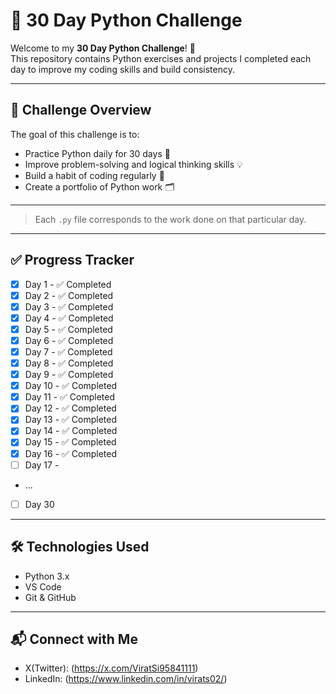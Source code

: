 # 🐍 30 Day Python Challenge

Welcome to my **30 Day Python Challenge**! 🚀  
This repository contains Python exercises and projects I completed each day to improve my coding skills and build consistency.

---

## 📅 Challenge Overview

The goal of this challenge is to:

- Practice Python daily for 30 days 🧠
- Improve problem-solving and logical thinking skills 💡
- Build a habit of coding regularly 🔁
- Create a portfolio of Python work 🗂️

---


> Each `.py` file corresponds to the work done on that particular day.

---

## ✅ Progress Tracker

- [x] Day 1 - ✅ Completed
- [x] Day 2 - ✅ Completed
- [x] Day 3 - ✅ Completed
- [x] Day 4 - ✅ Completed
- [x] Day 5 - ✅ Completed
- [x] Day 6 - ✅ Completed
- [x] Day 7 - ✅ Completed
- [x] Day 8 - ✅ Completed
- [x] Day 9 - ✅ Completed
- [x] Day 10 - ✅ Completed
- [x] Day 11 - ✅ Completed
- [x] Day 12 - ✅ Completed
- [x] Day 13 - ✅ Completed
- [x] Day 14 - ✅ Completed
- [x] Day 15 - ✅ Completed
- [x] Day 16 - ✅ Completed
- [ ] Day 17 - 
- ...
- [ ] Day 30

---

## 🛠️ Technologies Used

- Python 3.x
- VS Code
- Git & GitHub

---

## 📬 Connect with Me

- X(Twitter): (https://x.com/ViratSi95841111)
- LinkedIn: (https://www.linkedin.com/in/virats02/)
